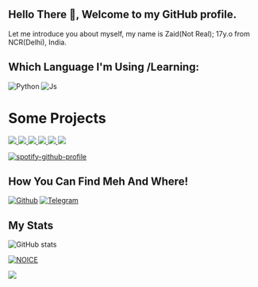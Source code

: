 ## Hello There :wave:, Welcome to my GitHub profile.

Let me introduce you about myself, my name is Zaid(Not Real); 17y.o from NCR(Delhi), India.



## Which Language I'm Using /Learning:

![Python](https://img.shields.io/badge/Python-3776AB?style=for-the-badge&logo=python&logoColor=white)
![Js](https://img.shields.io/badge/JavaScript-323330?style=for-the-badge&logo=javascript&logoColor=F7DF1E)

# Some Projects
<a href="https://github.com/ITZ-ZAID/ZAID-USERBOT">
  <img src="https://github-readme-stats.vercel.app/api/pin/?username=ITZ-ZAID&repo=ZAID-USERBOT&cache_seconds=86400&theme=gotham">
</a>


<a href="https://github.com/Itz-Zaid/Zaid-Vc-Player">
  <img src="https://github-readme-stats.vercel.app/api/pin/?username=Itz-Zaid&repo=Zaid-Vc-Player&cache_seconds=86400&theme=gotham">
</a>

<a href="https://github.com/Itz-Zaid/Video-Player">
  <img src="https://github-readme-stats.vercel.app/api/pin/?username=Itz-Zaid&repo=Video-Player&cache_seconds=86400&theme=gotham">
</a>


<a href="https://github.com/Itz-Zaid/Telegram">
  <img src="https://github-readme-stats.vercel.app/api/pin/?username=Itz-Zaid&repo=Telegram&cache_seconds=86400&theme=gotham">
</a>

<a href="https://github.com/Itz-Zaid/Banall">
  <img src="https://github-readme-stats.vercel.app/api/pin/?username=Itz-Zaid&repo=Banall&cache_seconds=86400&theme=gotham">
</a>

<a href="https://github.com/Godfatherakkii/DEADLY-SPAMBOT">
  <img src="https://github-readme-stats.vercel.app/api/pin/?username=Godfatherakkii&repo=DEADLY-SPAMBOT&cache_seconds=86400&theme=gotham">
</a>

[![spotify-github-profile](https://spotify-github-profile.vercel.app/api/view?uid=3rup7yx9jsh66gkpi0zbk38sj&cover_image=true&theme=default&bar_color=53b14f&bar_color_cover=false)](https://github.com/kittinan/spotify-github-profile)

## How You Can Find Meh And Where!

[![Github](https://img.shields.io/badge/-Github-181717?style=for-the-badge&logo=Github&logoColor=white)](https://github.com/ITZ-ZAID)
[![Telegram](https://img.shields.io/badge/Telegram-2CA5E0?style=for-the-badge&logo=telegram&logoColor=white)](https://telegram.me/Timesisnotwaiting)

## My Stats
![ GitHub stats](https://github-readme-stats.vercel.app/api?username=ITZ-ZAID&show_icons=true&theme=radical)

[![NOICE](https://github-readme-stats.vercel.app/api/top-langs/?username=ITZ-ZAID&layout=compact&theme=midnight-purple&hide=Css)](https://github.com/ITZ-ZAID)

![](https://visitor-badge.laobi.icu/badge?page_id=ITZ-ZAID)
